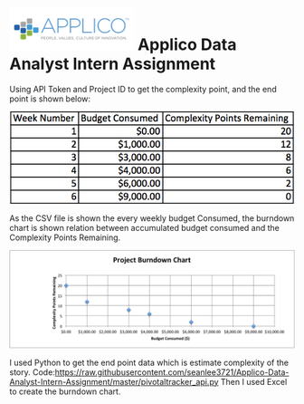 ![alt tag](https://raw.githubusercontent.com/seanlee3721/Applico-Data-Analyst-Intern-Assignment/master/Applico.png)
Applico Data Analyst Intern Assignment
=================================

Using API Token and Project ID  to get the complexity point, and the end point is shown below:

  ![alt tag](https://raw.githubusercontent.com/seanlee3721/Applico-Data-Analyst-Intern-Assignment/master/Chart.png)

As the CSV file is shown the every weekly budget Consumed, the burndown chart is shown relation between accumulated budget consumed and the Complexity Points Remaining.

![alt tag](https://raw.githubusercontent.com/seanlee3721/Applico-Data-Analyst-Intern-Assignment/master/Project%20Burndown%20Chart.png)

I used Python to get the end point data which is estimate complexity of the story. Code:https://raw.githubusercontent.com/seanlee3721/Applico-Data-Analyst-Intern-Assignment/master/pivotaltracker_api.py
Then I used Excel to create the burndown chart.
